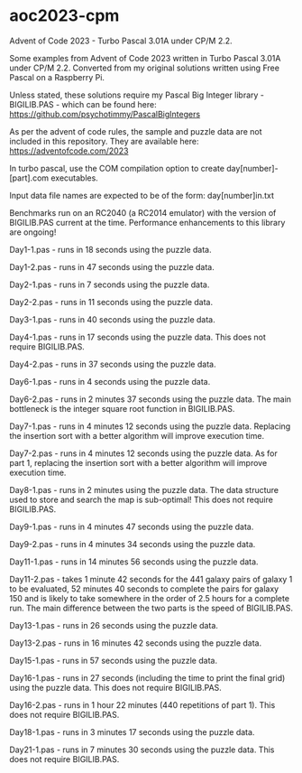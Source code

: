 # aoc2023-cpm
Advent of Code 2023 - Turbo Pascal 3.01A under CP/M 2.2.

Some examples from Advent of Code 2023 written in Turbo Pascal 3.01A under CP/M 2.2. Converted from my original solutions written using Free Pascal on a Raspberry Pi.

Unless stated, these solutions require my Pascal Big Integer library - BIGILIB.PAS - which can
be found here: https://github.com/psychotimmy/PascalBigIntegers

As per the advent of code rules, the sample and puzzle data are not included in 
this repository. They are available here: https://adventofcode.com/2023

In turbo pascal, use the COM compilation option to create day[number]-[part].com executables.

Input data file names are expected to be of the form: day[number]in.txt

Benchmarks run on an RC2040 (a RC2014 emulator) with the version of BIGILIB.PAS
current at the time. Performance enhancements to this library are ongoing!

Day1-1.pas - runs in 18 seconds using the puzzle data.

Day1-2.pas - runs in 47 seconds using the puzzle data.

Day2-1.pas - runs in 7 seconds using the puzzle data.

Day2-2.pas - runs in 11 seconds using the puzzle data.

Day3-1.pas - runs in 40 seconds using the puzzle data.

Day4-1.pas - runs in 17 seconds using the puzzle data. This does not require BIGILIB.PAS.

Day4-2.pas - runs in 37 seconds using the puzzle data.

Day6-1.pas - runs in 4 seconds using the puzzle data.

Day6-2.pas - runs in 2 minutes 37 seconds using the puzzle data. The main bottleneck is the integer square root function in BIGILIB.PAS.

Day7-1.pas - runs in 4 minutes 12 seconds using the puzzle data. Replacing the insertion sort with a better algorithm will improve execution time.

Day7-2.pas - runs in 4 minutes 12 seconds using the puzzle data. As for part 1, replacing the insertion sort with a better algorithm will improve execution time.

Day8-1.pas - runs in 2 minutes using the puzzle data. The data structure used to store and search the map is sub-optimal! This does not require BIGILIB.PAS.

Day9-1.pas - runs in 4 minutes 47 seconds using the puzzle data.

Day9-2.pas - runs in 4 minutes 34 seconds using the puzzle data.

Day11-1.pas - runs in 14 minutes 56 seconds using the puzzle data.

Day11-2.pas - takes 1 minute 42 seconds for the 441 galaxy pairs of galaxy 1 to be evaluated, 52 minutes 40 seconds to complete 
the pairs for galaxy 150 and is likely to take somewhere in the order of 2.5 hours for a complete run. 
The main difference between the two parts is the speed of BIGILIB.PAS.

Day13-1.pas - runs in 26 seconds using the puzzle data.

Day13-2.pas - runs in 16 minutes 42 seconds using the puzzle data.

Day15-1.pas - runs in 57 seconds using the puzzle data.

Day16-1.pas - runs in 27 seconds (including the time to print the final grid) using the puzzle data. This does not require BIGILIB.PAS.

Day16-2.pas - runs in 1 hour 22 minutes (440 repetitions of part 1). This does not require BIGILIB.PAS.

Day18-1.pas - runs in 3 minutes 17 seconds using the puzzle data. 

Day21-1.pas - runs in 7 minutes 30 seconds using the puzzle data. This does not require BIGILIB.PAS.
